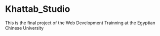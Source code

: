 # Khattab_Studio
This is the final project of the Web Development Trainning at the Egyptian Chinese University
